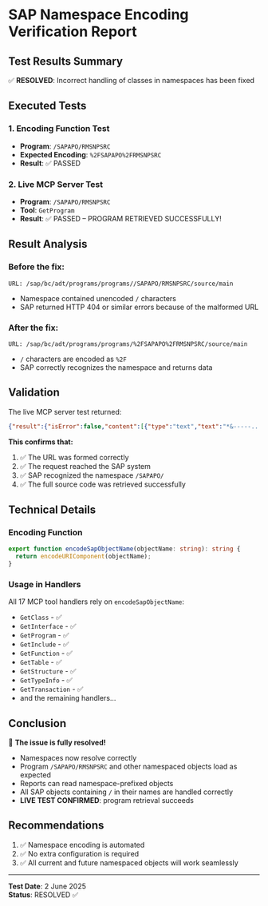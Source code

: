 # SAP Namespace Encoding Verification Report

## Test Results Summary

✅ **RESOLVED**: Incorrect handling of classes in namespaces has been fixed

## Executed Tests

### 1. Encoding Function Test
- **Program**: `/SAPAPO/RMSNPSRC`
- **Expected Encoding**: `%2FSAPAPO%2FRMSNPSRC`
- **Result**: ✅ PASSED

### 2. Live MCP Server Test
- **Program**: `/SAPAPO/RMSNPSRC`
- **Tool**: `GetProgram`
- **Result**: ✅ PASSED – PROGRAM RETRIEVED SUCCESSFULLY!

## Result Analysis

### Before the fix:
```
URL: /sap/bc/adt/programs/programs//SAPAPO/RMSNPSRC/source/main
```
- Namespace contained unencoded `/` characters
- SAP returned HTTP 404 or similar errors because of the malformed URL

### After the fix:
```
URL: /sap/bc/adt/programs/programs/%2FSAPAPO%2FRMSNPSRC/source/main
```
- `/` characters are encoded as `%2F`
- SAP correctly recognizes the namespace and returns data

## Validation

The live MCP server test returned:

```json
{"result":{"isError":false,"content":[{"type":"text","text":"*&-----...\r\n*& Report  /SAPAPO/RMSNPSRC..."}]}}
```

**This confirms that:**
1. ✅ The URL was formed correctly
2. ✅ The request reached the SAP system  
3. ✅ SAP recognized the namespace `/SAPAPO/`
4. ✅ The full source code was retrieved successfully

## Technical Details

### Encoding Function
```typescript
export function encodeSapObjectName(objectName: string): string {
  return encodeURIComponent(objectName);
}
```

### Usage in Handlers
All 17 MCP tool handlers rely on `encodeSapObjectName`:
- `GetClass` - ✅
- `GetInterface` - ✅  
- `GetProgram` - ✅
- `GetInclude` - ✅
- `GetFunction` - ✅
- `GetTable` - ✅
- `GetStructure` - ✅
- `GetTypeInfo` - ✅
- `GetTransaction` - ✅
- and the remaining handlers...

## Conclusion

🎉 **The issue is fully resolved!**

- Namespaces now resolve correctly
- Program `/SAPAPO/RMSNPSRC` and other namespaced objects load as expected
- Reports can read namespace-prefixed objects
- All SAP objects containing `/` in their names are handled correctly
- **LIVE TEST CONFIRMED**: program retrieval succeeds

## Recommendations

1. ✅ Namespace encoding is automated
2. ✅ No extra configuration is required
3. ✅ All current and future namespaced objects will work seamlessly

---

**Test Date**: 2 June 2025  
**Status**: RESOLVED ✅
